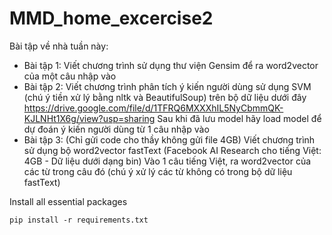 # MMD_home_excercise2

Bài tập về nhà tuần này:
- Bài tập 1: Viết chương trình sử dụng thư viện Gensim để ra word2vector của một câu nhập vào
- Bài tập 2: Viết chương trình phân tích ý kiến người dùng sử dụng SVM (chú ý tiền xử lý bằng nltk và BeautifulSoup) trên bộ dữ liệu dưới đây
https://drive.google.com/file/d/1TFRQ6MXXXhIL5NyCbmmQK-KJLNHt1X6g/view?usp=sharing
Sau khi đã lưu model hãy load model để dự đoán ý kiến người dùng từ 1 câu nhập vào
- Bài tập 3: (Chỉ gửi code cho thầy không gửi file 4GB) Viết chương trình sử dụng bộ word2vector fastText (Facebook AI Research cho tiếng Việt: 4GB - Dữ liệu dưới dạng bin)
Vào 1 câu tiếng Việt, ra word2vector của các từ trong câu đó (chú ý xử lý các từ không có trong bộ dữ liệu fastText)

Install all essential packages
```
pip install -r requirements.txt
```
